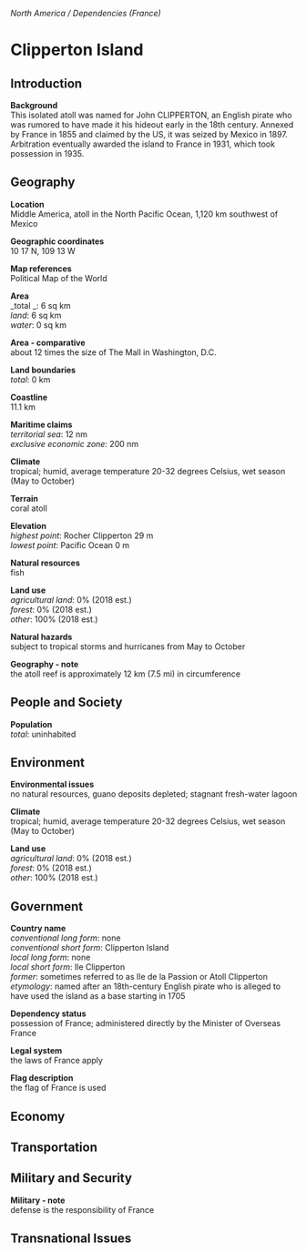 _North America / Dependencies (France)_

# Clipperton Island

## Introduction

**Background**<br>
This isolated atoll was named for John CLIPPERTON, an English pirate who was rumored to have made it his hideout early in the 18th century. Annexed by France in 1855 and claimed by the US, it was seized by Mexico in 1897. Arbitration eventually awarded the island to France in 1931, which took possession in 1935.<br>

## Geography

**Location**<br>
Middle America, atoll in the North Pacific Ocean, 1,120 km southwest of Mexico<br>

**Geographic coordinates**<br>
10 17 N, 109 13 W<br>

**Map references**<br>
Political Map of the World<br>

**Area**<br>
_total _: 6 sq km<br>
_land_: 6 sq km<br>
_water_: 0 sq km<br>

**Area - comparative**<br>
about 12 times the size of The Mall in Washington, D.C.<br>

**Land boundaries**<br>
_total_: 0 km<br>

**Coastline**<br>
11.1 km<br>

**Maritime claims**<br>
_territorial sea_: 12 nm<br>
_exclusive economic zone_: 200 nm<br>

**Climate**<br>
tropical; humid, average temperature 20-32 degrees Celsius, wet season (May to October)<br>

**Terrain**<br>
coral atoll<br>

**Elevation**<br>
_highest point_: Rocher Clipperton 29 m<br>
_lowest point_: Pacific Ocean 0 m<br>

**Natural resources**<br>
fish<br>

**Land use**<br>
_agricultural land_: 0% (2018 est.)<br>
_forest_: 0% (2018 est.)<br>
_other_: 100% (2018 est.)<br>

**Natural hazards**<br>
subject to tropical storms and hurricanes from May to October<br>

**Geography - note**<br>
the atoll reef is approximately 12 km (7.5 mi) in circumference<br>

## People and Society

**Population**<br>
_total_: uninhabited<br>

## Environment

**Environmental issues**<br>
no natural resources, guano deposits depleted; stagnant fresh-water lagoon<br>

**Climate**<br>
tropical; humid, average temperature 20-32 degrees Celsius, wet season (May to October)<br>

**Land use**<br>
_agricultural land_: 0% (2018 est.)<br>
_forest_: 0% (2018 est.)<br>
_other_: 100% (2018 est.)<br>

## Government

**Country name**<br>
_conventional long form_: none<br>
_conventional short form_: Clipperton Island<br>
_local long form_: none<br>
_local short form_: Ile Clipperton<br>
_former_: sometimes referred to as Ile de la Passion or Atoll Clipperton<br>
_etymology_: named after an 18th-century English pirate who is alleged to have used the island as a base starting in 1705<br>

**Dependency status**<br>
possession of France; administered directly by the Minister of Overseas France<br>

**Legal system**<br>
the laws of France apply<br>

**Flag description**<br>
the flag of France is used<br>

## Economy

## Transportation

## Military and Security

**Military - note**<br>
defense is the responsibility of France<br>

## Transnational Issues

